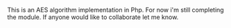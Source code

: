 This is an AES algorithm implementation in Php. For now i'm still completing the module. If anyone would like to collaborate
let me know.
